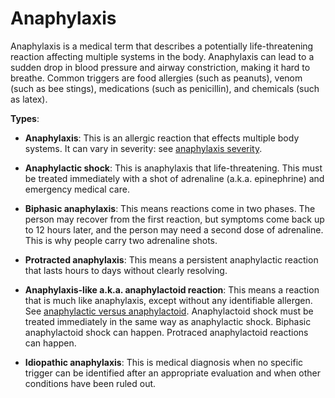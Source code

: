 <!--
source: gpt-3 + jph editing
tags: conditions
-->

# Anaphylaxis

Anaphylaxis is a medical term that describes a potentially life-threatening reaction affecting multiple systems in the body.
Anaphylaxis can lead to a sudden drop in blood pressure and airway constriction, making it hard to breathe. Common triggers are food allergies (such as peanuts), venom (such as bee stings), medications (such as penicillin), and chemicals (such as latex).

**Types**:

* **Anaphylaxis**: This is an allergic reaction that effects multiple body systems. It can vary in severity: see [anaphylaxis severity](../anaphylaxis-severity/).

* **Anaphylactic shock**: This is anaphylaxis that life-threatening. This must be treated immediately with a shot of adrenaline (a.k.a. epinephrine) and emergency medical care.

* **Biphasic anaphylaxis**: This means reactions come in two phases. The person may recover from the first reaction, but symptoms come back up to 12 hours later, and the person may need a second dose of adrenaline. This is why people carry two adrenaline shots.

* **Protracted anaphylaxis**: This means a persistent anaphylactic reaction that lasts hours to days without clearly resolving.
 
* **Anaphylaxis-like a.k.a. anaphylactoid reaction**: This means a reaction that is much like anaphylaxis, except without any identifiable allergen. See [anaphylactic versus anaphylactoid](../anaphylactic-versus-anaphylactoid/). Anaphylactoid shock must be treated immediately in the same way as anaphylactic shock. Biphasic anaphylactoid shock can happen. Protraced anaphylactoid reactions can happen.

* **Idiopathic anaphylaxis**: This is medical diagnosis when no specific trigger can be identified after an appropriate evaluation and when other conditions have been ruled out.
